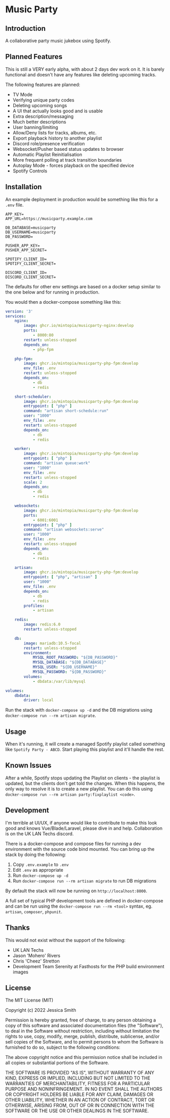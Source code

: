 # Music Party

## Introduction

A collaborative party music jukebox using Spotify.

## Planned Features

This is still a VERY early alpha, with about 2 days dev work on it. It is barely functional and doesn't have any features like deleting upcoming tracks.

The following features are planned:

 - TV Mode
 - Verifying unique party codes
 - Deleting upcoming songs
 - A UI that actually looks good and is usable
 - Extra description/messaging
 - Much better descriptions
 - User banning/limiting
 - Allow/Deny lists for tracks, albums, etc.
 - Export playback history to another playlist
 - Discord role/presence verification
 - Websocket/Pusher based status updates to browser
 - Automatic Playlist Reinitialisation
 - More frequent polling at track transition boundaries
 - Autoplay Mode - forces playback on the specified device
 - Spotify Controls

## Installation

An example deployment in production would be something like this for a `.env` file.

```
APP_KEY=
APP_URL=https://musicparty.example.com

DB_DATABASE=musicparty
DB_USERNAME=musicparty
DB_PASSWORD=

PUSHER_APP_KEY=
PUSHER_APP_SECRET=

SPOTIFY_CLIENT_ID=
SPOTIFY_CLIENT_SECRET=

DISCORD_CLIENT_ID=
DISCORD_CLIENT_SECRET=

```

The defaults for other env settings are based on a docker setup similar to the one below and for running in production.

You would then a docker-compose something like this:

```yaml
version: '3'
services:
    nginx:
        image: ghcr.io/mintopia/musicparty-nginx:develop
        ports:
            - 8000:80
        restart: unless-stopped
        depends_on:
            - php-fpm

    php-fpm:
        image: ghcr.io/mintopia/musicparty-php-fpm:develop
        env_file: .env
        restart: unless-stopped
        depends_on:
            - db
            - redis

    short-scheduler:
        image: ghcr.io/mintopia/musicparty-php-fpm:develop
        entrypoint: [ "php" ]
        command: "artisan short-schedule:run"
        user: "1000"
        env_file: .env
        restart: unless-stopped
        depends_on:
            - db
            - redis

    worker:
        image: ghcr.io/mintopia/musicparty-php-fpm:develop
        entrypoint: [ "php" ]
        command: "artisan queue:work"
        user: "1000"
        env_file: .env
        restart: unless-stopped
        scale: 2
        depends_on:
            - db
            - redis

    websockets:
        image: ghcr.io/mintopia/musicparty-php-fpm:develop
        ports:
            - 6001:6001
        entrypoint: [ "php" ]
        command: "artisan websockets:serve"
        user: "1000"
        env_file: .env
        restart: unless-stopped
        depends_on:
            - db
            - redis

    artisan:
        image: ghcr.io/mintopia/musicparty-php-fpm:develop
        entrypoint: [ "php", "artisan" ]
        user: "1000"
        env_file: .env
        depends_on:
            - db
            - redis
        profiles:
            - artisan

    redis:
        image: redis:6.0
        restart: unless-stopped

    db:
        image: mariadb:10.5-focal
        restart: unless-stopped
        environment:
            MYSQL_ROOT_PASSWORD: "${DB_PASSWORD}"
            MYSQL_DATABASE: "${DB_DATABASE}"
            MYSQL_USER: "${DB_USERNAME}"
            MYSQL_PASSWORD: "${DB_PASSWORD}"
        volumes:
            - dbdata:/var/lib/mysql

volumes:
    dbdata:
        driver: local
```

Run the stack with `docker-compose up -d` and the DB migrations using `docker-compose run --rm artisan migrate`.

## Usage

When it's running, it will create a managed Spotify playlist called something like `Spotify Party - ABCD`. Start playing this playlist and it'll handle the rest.

## Known Issues

After a while, Spotify stops updating the Playlist on clients - the playlist is updated, but the clients don't get told the changes. When this happens, the only way to resolve it is to create a new playlist. You can do this using `docker-compose run --rm artisan party:fixplaylist <code>`.

## Development

I'm terrible at UI/UX, if anyone would like to contribute to make this look good and knows Vue/Blade/Laravel, please dive in and help. Collaboration is on the UK LAN Techs discord.

There is a docker-compose and compose files for running a dev environment with the source code bind mounted. You can bring up the stack by doing the following:

1. Copy `.env.example` to `.env`
2. Edit `.env` as appropriate
3. Run `docker-compose up -d`
4. Run `docker-compose run --rm artisan migrate` to run DB migrations

By default the stack will now be running on `http://localhost:8000`.

A full set of typical PHP development tools are defined in docker-compose and can be run using the `docker-compose run --rm <tool>` syntax, eg. `artisan`, `composer`, `phpunit`.

## Thanks

This would not exist without the support of the following:

- UK LAN Techs
- Jason 'Mohero' Rivers
- Chris 'Cheez' Stretton
- Development Team Serenity at Fasthosts for the PHP build environment images

## License

The MIT License (MIT)

Copyright (c) 2022 Jessica Smith

Permission is hereby granted, free of charge, to any person obtaining a copy
of this software and associated documentation files (the "Software"), to deal
in the Software without restriction, including without limitation the rights
to use, copy, modify, merge, publish, distribute, sublicense, and/or sell
copies of the Software, and to permit persons to whom the Software is
furnished to do so, subject to the following conditions:

The above copyright notice and this permission notice shall be included in
all copies or substantial portions of the Software.

THE SOFTWARE IS PROVIDED "AS IS", WITHOUT WARRANTY OF ANY KIND, EXPRESS OR
IMPLIED, INCLUDING BUT NOT LIMITED TO THE WARRANTIES OF MERCHANTABILITY,
FITNESS FOR A PARTICULAR PURPOSE AND NONINFRINGEMENT. IN NO EVENT SHALL THE
AUTHORS OR COPYRIGHT HOLDERS BE LIABLE FOR ANY CLAIM, DAMAGES OR OTHER
LIABILITY, WHETHER IN AN ACTION OF CONTRACT, TORT OR OTHERWISE, ARISING FROM,
OUT OF OR IN CONNECTION WITH THE SOFTWARE OR THE USE OR OTHER DEALINGS IN
THE SOFTWARE.
